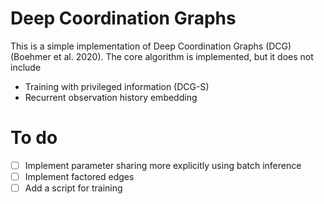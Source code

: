# Deep Coordination Graphs
This is a simple implementation of Deep Coordination Graphs (DCG) (Boehmer et al. 2020). The core algorithm is implemented, but it does not include

* Training with privileged information (DCG-S)
* Recurrent observation history embedding

# To do
- [ ] Implement parameter sharing more explicitly using batch inference
- [ ] Implement factored edges
- [ ] Add a script for training
